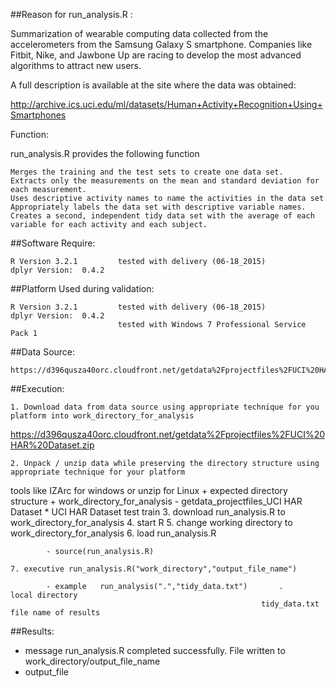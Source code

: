 ##Reason for run_analysis.R :

Summarization of wearable computing data collected from the accelerometers from the Samsung Galaxy S smartphone. 
Companies like Fitbit, Nike, and Jawbone Up are racing to develop the most advanced algorithms to attract new users. 

A full description is available at the site where the data was obtained:

http://archive.ics.uci.edu/ml/datasets/Human+Activity+Recognition+Using+Smartphones

Function:

run_analysis.R provides the following function

    Merges the training and the test sets to create one data set.
    Extracts only the measurements on the mean and standard deviation for each measurement. 
    Uses descriptive activity names to name the activities in the data set
    Appropriately labels the data set with descriptive variable names. 
	Creates a second, independent tidy data set with the average of each variable for each activity and each subject.

##Software Require:

	R Version 3.2.1			tested with delivery (06-18_2015)
	dplyr Version: 	0.4.2

##Platform Used during validation:

	R Version 3.2.1			tested with delivery (06-18_2015)
	dplyr Version: 	0.4.2
							tested with Windows 7 Professional Service Pack 1

##Data Source:

	https://d396qusza40orc.cloudfront.net/getdata%2Fprojectfiles%2FUCI%20HAR%20Dataset.zip

##Execution:

	1. Download data from data source using appropriate technique for you platform into work_directory_for_analysis
https://d396qusza40orc.cloudfront.net/getdata%2Fprojectfiles%2FUCI%20HAR%20Dataset.zip

	2. Unpack / unzip data while preserving the directory structure using appropriate technique for your platform
tools like IZArc for windows or unzip for Linux	
			+ expected directory structure 
			+ work_directory_for_analysis 
				- getdata_projectfiles_UCI HAR Dataset
					* UCI HAR Dataset
						test
						train
	3. download run_analysis.R to work_directory_for_analysis
	4. start R
	5. change working directory to work_directory_for_analysis
	6. load run_analysis.R
			
			- source(run_analysis.R)
			
	7. executive run_analysis.R("work_directory","output_file_name")

			- example	run_analysis(".","tidy_data.txt")		. 				local directory
															tidy_data.txt	file name of results
##Results:

- message 	run_analysis.R completed successfully.  File written to work_directory/output_file_name
- output_file	